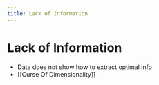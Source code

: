 ```yaml
---
title: Lack of Information
---
```


# Lack of Information
- Data does not show how to extract optimal info
- [[Curse Of Dimensionality]]












































































